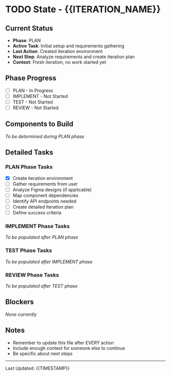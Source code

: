# TODO State - {{ITERATION_NAME}}

## Current Status
- **Phase**: PLAN
- **Active Task**: Initial setup and requirements gathering
- **Last Action**: Created iteration environment
- **Next Step**: Analyze requirements and create iteration plan
- **Context**: Fresh iteration, no work started yet

## Phase Progress
- [ ] PLAN - In Progress
- [ ] IMPLEMENT - Not Started
- [ ] TEST - Not Started  
- [ ] REVIEW - Not Started

## Components to Build
*To be determined during PLAN phase*

## Detailed Tasks

### PLAN Phase Tasks
- [x] Create iteration environment
- [ ] Gather requirements from user
- [ ] Analyze Figma designs (if applicable)
- [ ] Map component dependencies
- [ ] Identify API endpoints needed
- [ ] Create detailed iteration plan
- [ ] Define success criteria

### IMPLEMENT Phase Tasks
*To be populated after PLAN phase*

### TEST Phase Tasks
*To be populated after IMPLEMENT phase*

### REVIEW Phase Tasks
*To be populated after TEST phase*

## Blockers
*None currently*

## Notes
- Remember to update this file after EVERY action
- Include enough context for someone else to continue
- Be specific about next steps

---
Last Updated: {{TIMESTAMP}}